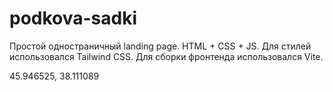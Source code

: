 # podkova-sadki

Простой одностраничный landing page. HTML + CSS + JS.
Для стилей использовался Tailwind CSS.
Для сборки фронтенда использовался Vite.

45.946525, 38.111089
